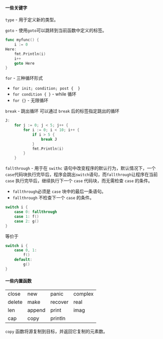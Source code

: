 #### 一些关键字
`type` - 用于定义新的类型。

`goto` - 使用`goto`可以跳转到当前函数中定义的标签。
```go
func myfunc() {
	i := 0
Here:
	fmt.Println(i)
	i++
	goto Here
}
```

`for` - 三种循环形式
- `for init; condition; post {  }`
- `for condition { }` - while 循环
- `for {}` - 无限循环

`break` - 跳出循环
可以通过 `break` 后的标签指定跳出的循环
```go
J: 
	for j := 0; j < 5; j++ {
		for i := 0; i < 10; i++ {
			if i > 5 {
				break J
			}
			fmt.Println(i)
		}
	}
```

`fallthrough` - 用于在 `swithc` 语句中改变程序的默认行为，默认情况下，一个`case`代码块执行完毕后，程序会跳出`switch`语句，而`fallthrough`让程序在当前 `case` 执行完毕后，继续执行下一个 `case` 代码块，而无需检查 `case` 的条件。
- `fallthrough`必须是 `case` 块中的最后一条语句。
- `fallthrough` 不检查下一个 `case` 的条件。
```go
switch i {
	case 0: fallthrough
	case 1: f()
	case 2: g()
}
```
等价于
```go
switch i {
	case 0, 1:
		f()
	default:
		g()
}
```

#### 一些内置函数
|            |            |             |             |
| ---------- | ---------- | ----------- | ----------- |
| close  | new    | panic   | complex |
| delete | make   | recover | real    |
| len    | append | print   | imag    |
| cap    | copy   | println |             |

`copy` 函数将源复制到目标，并返回它复制的元素数。